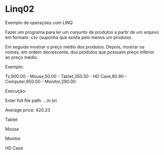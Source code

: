 # Linq02
Exemplo de operações com LINQ

Fazer um programa para ler um conjunto de produtos a partir de um arquivo em formato .csv (suponha que exista pelo menos um produto).

Em seguida mostrar o preço médio dos produtos. Depois, mostrar os nomes, em ordem decrescente, dos produtos que possuem preço inferior ao preço médio.

Exemplo:

Tv,900.00 - 
Mouse,50.00 - 
Tablet,350.50 - 
HD Case,80.90 - 
Computer,850.00 - 
Monitor,290.00

Execução:

Enter full file path: ...in.txt

Average price: 420.23

Tablet

Mouse

Monitor

HD Case
